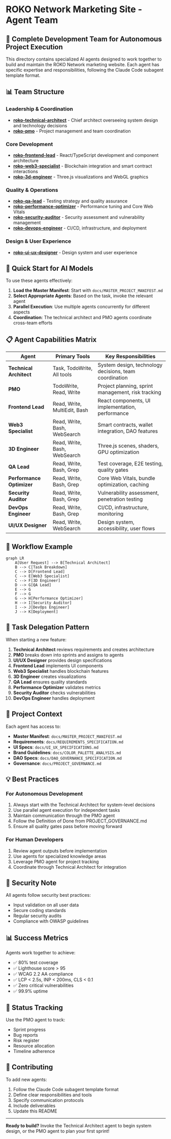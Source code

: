 # ROKO Network Marketing Site - Agent Team

## 🤖 Complete Development Team for Autonomous Project Execution

This directory contains specialized AI agents designed to work together to build and maintain the ROKO Network marketing website. Each agent has specific expertise and responsibilities, following the Claude Code subagent template format.

## 📊 Team Structure

### Leadership & Coordination
- **[roko-technical-architect](./roko-technical-architect.md)** - Chief architect overseeing system design and technology decisions
- **[roko-pmo](./roko-pmo.md)** - Project management and team coordination

### Core Development
- **[roko-frontend-lead](./roko-frontend-lead.md)** - React/TypeScript development and component architecture
- **[roko-web3-specialist](./roko-web3-specialist.md)** - Blockchain integration and smart contract interactions
- **[roko-3d-engineer](./roko-3d-engineer.md)** - Three.js visualizations and WebGL graphics

### Quality & Operations
- **[roko-qa-lead](./roko-qa-lead.md)** - Testing strategy and quality assurance
- **[roko-performance-optimizer](./roko-performance-optimizer.md)** - Performance tuning and Core Web Vitals
- **[roko-security-auditor](./roko-security-auditor.md)** - Security assessment and vulnerability management
- **[roko-devops-engineer](./roko-devops-engineer.md)** - CI/CD, infrastructure, and deployment

### Design & User Experience
- **[roko-ui-ux-designer](./roko-ui-ux-designer.md)** - Design system and user experience

## 🚀 Quick Start for AI Models

To use these agents effectively:

1. **Load the Master Manifest**: Start with `docs/MASTER_PROJECT_MANIFEST.md`
2. **Select Appropriate Agents**: Based on the task, invoke the relevant agent
3. **Parallel Execution**: Use multiple agents concurrently for different aspects
4. **Coordination**: The technical architect and PMO agents coordinate cross-team efforts

## 📋 Agent Capabilities Matrix

| Agent | Primary Tools | Key Responsibilities |
|-------|--------------|---------------------|
| **Technical Architect** | Task, TodoWrite, All tools | System design, technology decisions, team coordination |
| **PMO** | TodoWrite, Read, Write | Project planning, sprint management, risk tracking |
| **Frontend Lead** | Read, Write, MultiEdit, Bash | React components, UI implementation, performance |
| **Web3 Specialist** | Read, Write, Bash, WebSearch | Smart contracts, wallet integration, DAO features |
| **3D Engineer** | Read, Write, Bash, WebSearch | Three.js scenes, shaders, GPU optimization |
| **QA Lead** | Read, Write, Bash, Grep | Test coverage, E2E testing, quality gates |
| **Performance Optimizer** | Read, Write, Bash, Grep | Core Web Vitals, bundle optimization, caching |
| **Security Auditor** | Read, Write, Bash, Grep | Vulnerability assessment, penetration testing |
| **DevOps Engineer** | Read, Write, Bash, Grep | CI/CD, infrastructure, monitoring |
| **UI/UX Designer** | Read, Write, WebSearch | Design system, accessibility, user flows |

## 🔄 Workflow Example

```mermaid
graph LR
    A[User Request] --> B[Technical Architect]
    B --> C[Task Breakdown]
    C --> D[Frontend Lead]
    C --> E[Web3 Specialist]
    C --> F[3D Engineer]
    D --> G[QA Lead]
    E --> G
    F --> G
    G --> H[Performance Optimizer]
    H --> I[Security Auditor]
    I --> J[DevOps Engineer]
    J --> K[Deployment]
```

## 📝 Task Delegation Pattern

When starting a new feature:

1. **Technical Architect** reviews requirements and creates architecture
2. **PMO** breaks down into sprints and assigns to agents
3. **UI/UX Designer** provides design specifications
4. **Frontend Lead** implements UI components
5. **Web3 Specialist** handles blockchain features
6. **3D Engineer** creates visualizations
7. **QA Lead** ensures quality standards
8. **Performance Optimizer** validates metrics
9. **Security Auditor** checks vulnerabilities
10. **DevOps Engineer** handles deployment

## 🎯 Project Context

Each agent has access to:
- **Master Manifest**: `docs/MASTER_PROJECT_MANIFEST.md`
- **Requirements**: `docs/REQUIREMENTS_SPECIFICATION.md`
- **UI Specs**: `docs/UI_UX_SPECIFICATIONS.md`
- **Brand Guidelines**: `docs/COLOR_PALETTE_ANALYSIS.md`
- **DAO Specs**: `docs/DAO_GOVERNANCE_SPECIFICATION.md`
- **Governance**: `docs/PROJECT_GOVERNANCE.md`

## 💡 Best Practices

### For Autonomous Development
1. Always start with the Technical Architect for system-level decisions
2. Use parallel agent execution for independent tasks
3. Maintain communication through the PMO agent
4. Follow the Definition of Done from PROJECT_GOVERNANCE.md
5. Ensure all quality gates pass before moving forward

### For Human Developers
1. Review agent outputs before implementation
2. Use agents for specialized knowledge areas
3. Leverage PMO agent for project tracking
4. Coordinate through Technical Architect for integration

## 🔐 Security Note

All agents follow security best practices:
- Input validation on all user data
- Secure coding standards
- Regular security audits
- Compliance with OWASP guidelines

## 📊 Success Metrics

Agents work together to achieve:
- ✅ 80% test coverage
- ✅ Lighthouse score > 95
- ✅ WCAG 2.2 AA compliance
- ✅ LCP < 2.5s, INP < 200ms, CLS < 0.1
- ✅ Zero critical vulnerabilities
- ✅ 99.9% uptime

## 🚦 Status Tracking

Use the PMO agent to track:
- Sprint progress
- Bug reports
- Risk register
- Resource allocation
- Timeline adherence

## 🤝 Contributing

To add new agents:
1. Follow the Claude Code subagent template format
2. Define clear responsibilities and tools
3. Specify communication protocols
4. Include deliverables
5. Update this README

---

**Ready to build?** Invoke the Technical Architect agent to begin system design, or the PMO agent to plan your first sprint!